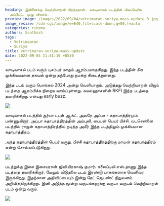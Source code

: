 ```yaml
---
heading: இன்னைக்கு வெற்றிமாறன் பிறந்தநாள். வாடிவாசல் படத்தின் மிகப்பெரிய
  அப்டேட். முழு விவரம்.
preview_image: /images/2022/09/04/vetrimaran-suriya-mass-update-3.jpg
image_resize: /cdn-cgi/image/w=640,fit=scale-down,q=80,f=auto
categories: cinema
authors: Santhosh
tags:
  - Vetrimaaran
  - Suriya
title: vetrimaran-suriya-mass-update
date: 2022-09-04 11:51:19 +0530
---
```

வாடிவாசல் படம் வரும் டிசம்பர் மாதம் ஆரம்பமாகுகிறது. இந்த படத்தின் மிக முக்கியயமான தகவல் ஒன்று தற்போது நமக்கு கிடைத்துள்ளது. 

இந்த படம் வரும் பொங்கல் 2024 அன்று வெளியாகும். அடுத்தது வெற்றிமாறன் விஜய் படத்தை ஆரம்பிக்க நிறைய வாய்ப்புள்ளது. கமல்ஹாசனின் RKFI இந்த படத்தை தயாரிக்கிறது என்பது early buzz.

![](/images/2022/09/04/vetrimaran-suriya-mass-update-2.jpg)

வாடிவாசல் படத்தில் சூர்யா டபுள் ஆக்ட். அவரே அப்பா -  கதாபாத்திரமும் பண்ணுகிறார். அப்பா கதாபாத்திரத்தின் அம்புலி, பையன் பெயர் பிச்சி. வடசென்னை படத்தில் ராஜன் கதாபாத்திரத்தில் நடித்த அமீர் இந்த படத்திலும் முக்கியமான கதாபாத்திரம்.

அந்த கதாபாத்திரத்தின் பெயர் மருது. பிச்சி கதாபாத்திரத்திற்கு மாமன் கதாபாத்திரம் என்று சொல்லப்படுகிறது.

![](/images/2022/09/04/vetrimaran-suriya-mass-update.jpg)

படத்துக்கு இசை இசையரசன் ஜிவி.பிரகாஷ் குமார். கலைப்புலி எஸ்.தாணு இந்த படத்தை தயாரிக்கிறார். மேலும் விடுதலை படம் இரண்டு பாகங்களாக வெளிவர இருக்கிறது. இதற்கான அறிவிப்பையும் இன்று ரெட் ஜெயண்ட் நிறுவனம் அறிவித்திருக்கிறது. இனி  அடுத்த மூன்று வருடங்களுக்கு வருடா வருடம் வெற்றிமாறன் படம் ஒன்று வரும்.

![](/images/2022/09/04/vetrimaran-suriya-mass-update-1.jpg)